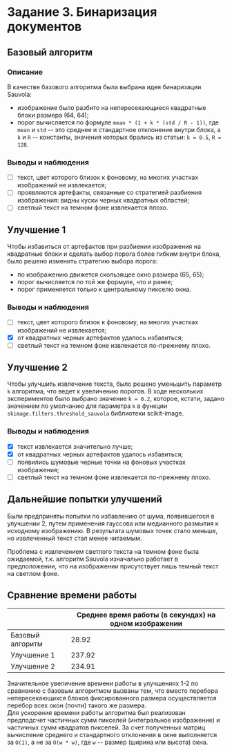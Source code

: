# Задание 3. Бинаризация документов
## Базовый алгоритм
### Описание
В качестве базового алгоритма была выбрана идея бинаризации Sauvola:
* изображение было разбито на непересекающиеся квадратные блоки размера (64, 64);
* порог вычисляется по формуле `mean * (1 + k * (std / R - 1))`, где `mean` и `std` -- это среднее и стандартное отклонение внутри блока, а `k` и `R` -- константы, значения которых брались из статьи: `k = 0.5`, `R = 128`.

### Выводы и наблюдения
* [ ] текст, цвет которого близок к фоновому, на многих участках изображений не извлекается;
* [ ] проявляются артефакты, связанные со стратегией разбиения изображения: видны куски черных квадратных областей;
* [ ] светлый текст на темном фоне извлекается плохо.

## Улучшение 1
Чтобы избавиться от артефактов при разбиении изображения на квадратные блоки и сделать выбор порога более гибким внутри блока, было решено изменить стратегию выбора порога:
* по изображению движется скользящее окно размера (65, 65);
* порог вычисляется по той же формуле, что и ранее;
* порог применяется только к центральному пикселю окна.

### Выводы и наблюдения
* [ ] текст, цвет которого близок к фоновому, на многих участках изображений не извлекается;
* [x] от квадратных черных артефактов удалось избавиться;
* [ ] светлый текст на темном фоне извлекается по-прежнему плохо.

## Улучшение 2
Чтобы улучшить извлечение текста, было решено уменьшить параметр `k` алгоритма, что ведет к увеличению порогов. В ходе нескольких экспериментов было выбрано значение `k = 0.2`, которое, кстати, задано значением по умолчанию для параметра `k` в функции `skimage.filters.threshold_sauvola` библиотеки scikit-image.

### Выводы и наблюдения
* [x] текст извлекается значительно лучше;
* [x] от квадратных черных артефактов удалось избавиться;
* [ ] появились шумовые черные точки на фоновых участках изображения;
* [ ] светлый текст на темном фоне извлекается по-прежнему плохо.

## Дальнейшие попытки улучшений
Были предприняты попытки по избавлению от шума, появившегося в улучшении 2, путем применения гауссова или медианного размытия к исходному изображению. В результата шумовых точек стало меньше, но извлеченный текст стал менее читаемым.  

Проблема с извлечением светлого текста на темном фоне была ожидаемой, т.к. алгоритм Sauvola изначально работает в предположении, что на изображении присутствует лишь темный текст на светлом фоне.

## Сравнение времени работы
|                  | Среднее время работы (в секундах) на одном изображении |
|------------------|--------------------------------------------------------|
| Базовый алгоритм | 28.92                                                  |
| Улучшение 1      | 237.92                                                 |
| Улучшение 2      | 234.91                                                 |

Значительное увеличение времени работы в улучшениях 1-2 по сравнению с базовым алгоритмом вызваны тем, что вместо перебора непересекающихся блоков фиксированного размера осуществляется перебор всех окон (почти) такого же размера.  
Для ускорения времени работы алгоритма был реализован предподсчет частичных сумм пикселей (интегральное изображение) и частичных сумм квадратов пикселей. За счет полученных матриц вычисление среднего и стандартного отклонения в окне выполняется за `O(1)`, а не за `O(w * w)`, где `w` -- размер (ширина или высота) окна.
